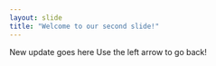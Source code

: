 ```yaml
---
layout: slide
title: "Welcome to our second slide!"
---
```

New update goes here
Use the left arrow to go back!
